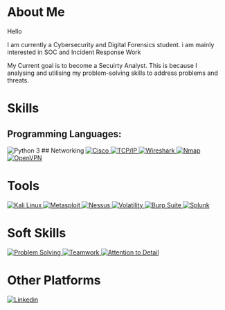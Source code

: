 
# About Me
Hello

I am currently a Cybersecurity and Digital Forensics student.
i am mainly interested in SOC and Incident Response Work

My Current goal is to become a Secuirty Analyst.
This is because I analysing and utilising my problem-solving skills to address problems and threats.

# Skills
## Programming Languages:
<img src="https://img.shields.io/badge/Python 3-informational" alt="Python 3" />
## Networking
<a href="https://www.cisco.com" target="_blank"> <img src="https://img.shields.io/badge/Cisco-informational" alt="Cisco" /> </a> <a href="https://en.wikipedia.org/wiki/TCP/IP_model" target="_blank"> <img src="https://img.shields.io/badge/TCP/IP-informational" alt="TCP/IP" /> </a> <a href="https://www.wireshark.org/" target="_blank"> <img src="https://img.shields.io/badge/Wireshark-informational" alt="Wireshark" /> </a> <a href="https://nmap.org" target="_blank"> <img src="https://img.shields.io/badge/Nmap-informational" alt="Nmap" /> </a> <a href="https://www.openvpn.net" target="_blank"> <img src="https://img.shields.io/badge/OpenVPN-informational" alt="OpenVPN" /> </a> 



# Tools
<a href="https://www.kali.org/" target="_blank"> <img src="https://img.shields.io/badge/Kali Linux-informational" alt="Kali Linux" /> </a> <a href="https://www.metasploit.com/" target="_blank"> <img src="https://img.shields.io/badge/Metasploit-informational" alt="Metasploit" /> </a> <a href="https://www.tenable.com/products/nessus" target="_blank"> <img src="https://img.shields.io/badge/Nessus-informational" alt="Nessus" /> </a> <a href="https://volatilityfoundation.org/" target="_blank"> <img src="https://img.shields.io/badge/Volatility-informational" alt="Volatility" /> </a> <a href="https://burpSuite.com" target="_blank"> <img src="https://img.shields.io/badge/Burp Suite-informational" alt="Burp Suite" /> </a> <a href="https://www.splunk.com" target="_blank"> <img src="https://img.shields.io/badge/Splunk-informational" alt="Splunk" /> </a> 

# Soft Skills
<a href="#" target="_blank"> <img src="https://img.shields.io/badge/Problem Solving-informational" alt="Problem Solving" /> </a> <a href="#" target="_blank"> <img src="https://img.shields.io/badge/Teamwork-informational" alt="Teamwork" /> </a> <a href="#" target="_blank"> <img src="https://img.shields.io/badge/Attention to Detail-informational" alt="Attention to Detail" /> </a> 

# Other Platforms
<a href="https://github.com/yourusername" target="_blank">
<img src="https://img.shields.io/badge/Linkedin-informational" alt="Linkedin" />
</a>


